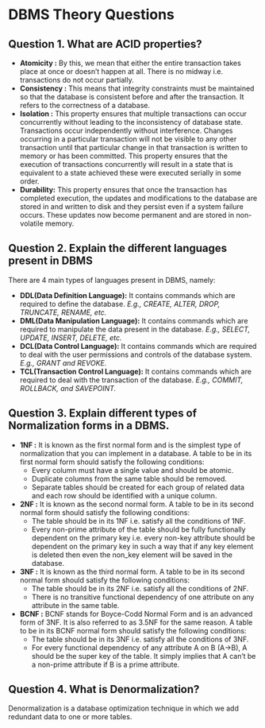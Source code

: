 # DBMS Theory Questions

## Question 1. What are ACID properties?
- **Atomicity :**
By this, we mean that either the entire transaction takes place at once or doesn’t happen at all. There is no midway i.e. transactions do not occur partially. 
- **Consistency :**
This means that integrity constraints must be maintained so that the database is consistent before and after the transaction. It refers to the correctness of a database.
- **Isolation :**
This property ensures that multiple transactions can occur concurrently without leading to the inconsistency of database state. Transactions occur independently without interference. Changes occurring in a particular transaction will not be visible to any other transaction until that particular change in that transaction is written to memory or has been committed. This property ensures that the execution of transactions concurrently will result in a state that is equivalent to a state achieved these were executed serially in some order. 
- **Durability:**
This property ensures that once the transaction has completed execution, the updates and modifications to the database are stored in and written to disk and they persist even if a system failure occurs. These updates now become permanent and are stored in non-volatile memory.

## Question 2. Explain the different languages present in DBMS
There are 4 main types of languages present in DBMS, namely:
- **DDL(Data Definition Language):**  It contains commands which are required to define the database.
*E.g., CREATE, ALTER, DROP, TRUNCATE, RENAME, etc.*
- **DML(Data Manipulation Language):** It contains commands which are required to manipulate the data present in the database.
*E.g., SELECT, UPDATE, INSERT, DELETE, etc.*
- **DCL(Data Control Language):**  It contains commands which are required to deal with the user permissions and controls of the database system.
*E.g., GRANT and REVOKE.*
- **TCL(Transaction Control Language):**  It contains commands which are required to deal with the transaction of the database.
*E.g., COMMIT, ROLLBACK, and SAVEPOINT.*

## Question 3. Explain different types of Normalization forms in a DBMS.
- **1NF :** It is known as the first normal form and is the simplest type of normalization that you can implement in a database. A table to be in its first normal form should satisfy the following conditions:
    - Every column must have a single value and should be atomic.
    - Duplicate columns from the same table should be removed.
    - Separate tables should be created for each group of related data and each row should be identified with a unique column.
- **2NF :** It is known as the second normal form. A table to be in its second normal form should satisfy the following conditions:
    - The table should be in its 1NF i.e. satisfy all the conditions of 1NF.
    - Every non-prime attribute of the table should be fully functionally dependent on the primary key i.e. every non-key attribute should be dependent on the primary key in such a way that if any key element is deleted then even the non_key element will be saved in the database.
- **3NF :** It is known as the third normal form. A table to be in its second normal form should satisfy the following conditions:
    - The table should be in its 2NF i.e. satisfy all the conditions of 2NF.
    - There is no transitive functional dependency of one attribute on any attribute in the same table.  
- **BCNF :** BCNF stands for Boyce-Codd Normal Form and is an advanced form of 3NF. It is also referred to as 3.5NF for the same reason. A table to be in its BCNF normal form should satisfy the following conditions:
    - The table should be in its 3NF i.e. satisfy all the conditions of 3NF.
    - For every functional dependency of any attribute A on B
(A->B), A should be the super key of the table. It simply implies that A can’t be a non-prime attribute if B is a prime attribute.

## Question 4. What is Denormalization?

Denormalization is a database optimization technique in which we add redundant data to one or more tables.

